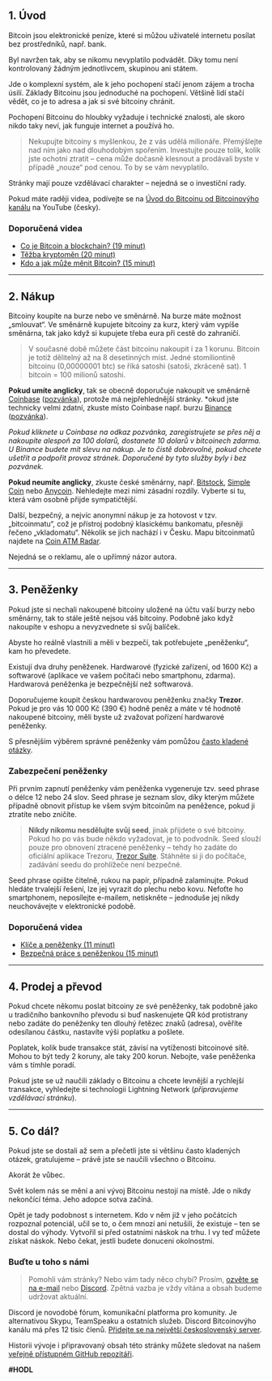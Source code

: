 ## 1. Úvod
Bitcoin jsou elektronické peníze, které si můžou uživatelé internetu posílat bez prostředníků, např. bank.

Byl navržen tak, aby se nikomu nevyplatilo podvádět. Díky tomu není kontrolovaný žádným jednotlivcem, skupinou ani státem.

Jde o komplexní systém, ale k jeho pochopení stačí jenom zájem a trocha úsilí. Základy Bitcoinu jsou jednoduché na pochopení. Většině lidí stačí vědět, co je to adresa a jak si své bitcoiny chránit.

Pochopení Bitcoinu do hloubky vyžaduje i technické znalosti, ale skoro nikdo taky neví, jak funguje internet a používá ho.
‍
> Nekupujte bitcoiny s myšlenkou, že z vás udělá milionáře. Přemýšlejte nad ním jako nad dlouhodobým spořením. Investujte pouze tolik, kolik jste ochotni ztratit – cena může dočasně klesnout a prodávali byste v případě „nouze“ pod cenou. To by se vám nevyplatilo.

Stránky mají pouze vzdělávací charakter – nejedná se o investiční rady.

Pokud máte raději videa, podívejte se na [Úvod do Bitcoinu od Bitcoinovýho kanálu](https://www.youtube.com/watch?v=Z92ADb5i42s&list=PLiD1OrtvRy70RQ8k5HH0E3vHQPpEIJJhZ) na YouTube (česky).

### Doporučená videa
- [Co je Bitcoin a blockchain? (19 minut)](https://www.youtube.com/watch?v=KSKY1P9qLk4&list=PLiD1OrtvRy70RQ8k5HH0E3vHQPpEIJJhZ&index=5)
- [Těžba kryptoměn (20 minut)](https://www.youtube.com/watch?v=aSlEaZFoJmU&list=PLiD1OrtvRy70RQ8k5HH0E3vHQPpEIJJhZ&index=21)
- [Kdo a jak může měnit Bitcoin? (15 minut)](https://www.youtube.com/watch?v=z7e1Dw-0aEk&list=PLiD1OrtvRy70RQ8k5HH0E3vHQPpEIJJhZ&index=32)

___

## 2. Nákup
Bitcoiny koupíte na burze nebo ve směnárně. Na burze máte možnost „smlouvat“. Ve směnárně kupujete bitcoiny za kurz, který vám vypíše směnárna, tak jako když si kupujete třeba eura při cestě do zahraničí.

> V současné době můžete část bitcoinu nakoupit i za 1 korunu. Bitcoin je totiž dělitelný až na 8 desetinných míst. Jedné stomiliontině bitcoinu (0,00000001 btc) se říká satoshi (satoši, zkráceně sat). 1 bitcoin = 100 milionů satoshi.

**Pokud umíte anglicky**, tak se obecně doporučuje nakoupit ve směnárně [Coinbase](https://www.coinbase.com) ([pozvánka](https://www.coinbase.com/join/kukla_g6)), protože má nejpřehlednější stránky. *okud jste technicky velmi zdatní, zkuste místo Coinbase např. burzu [Binance](https://www.binance.com) ([pozvánka](https://www.binance.com/en/register?ref=I7KS47QB)).

*Pokud kliknete u Coinbase na odkaz pozvánka, zaregistrujete se přes něj a nakoupíte alespoň za 100 dolarů, dostanete 10 dolarů v bitcoinech zdarma. U Binance budete mít slevu na nákup. Je to čistě dobrovolné, pokud chcete ušetřit a podpořit provoz stránek. Doporučené by tyto služby byly i bez pozvánek.*

**Pokud neumíte anglicky**, zkuste české směnárny, např. [Bitstock](https://www.bitstock.com/), [Simple Coin](http://simplecoin.eu) nebo [Anycoin](https://www.anycoin.cz). Nehledejte mezi nimi zásadní rozdíly. Vyberte si tu, která vám osobně přijde sympatičtější.

Další, bezpečný, a nejvíc anonymní nákup je za hotovost v tzv. „bitcoinmatu“, což je přístroj podobný klasickému bankomatu, přesněji řečeno „vkladomatu“. Několik se jich nachází i v Česku. Mapu bitcoinmatů najdete na [Coin ATM Radar](https://coinatmradar.com/).

Nejedná se o reklamu, ale o upřímný názor autora.

___

## 3. Peněženky
Pokud jste si nechali nakoupené bitcoiny uložené na účtu vaší burzy nebo směnárny, tak to stále ještě nejsou váš bitcoiny. Podobně jako když nakoupíte v eshopu a nevyzvednete si svůj balíček.

Abyste ho reálně vlastnili a měli v bezpečí, tak potřebujete „peněženku“, kam ho převedete.

Existují dva druhy peněženek. Hardwarové (fyzické zařízení, od 1600 Kč) a softwarové (aplikace ve vašem počítači nebo smartphonu, zdarma). Hardwarová peněženka je bezpečnější než softwarová.

Doporučujeme koupit českou hardwarovou peněženku značky **Trezor**. Pokud je pro vás 10 000 Kč (390 €) hodně peněz a máte v té hodnotě nakoupené bitcoiny, měli byste už zvažovat pořízení hardwarové peněženky.

S přesnějším výběrem správné peněženky vám pomůžou [často kladené otázky](#penezenky-faq).

### Zabezpečení peněženky
Při prvním zapnutí peněženky vám peněženka vygeneruje tzv. seed phrase o délce 12 nebo 24 slov. Seed phrase je seznam slov, díky kterým můžete případně obnovit přístup ke všem svým bitcoinům na peněžence, pokud ji ztratíte nebo zničíte.

> **Nikdy nikomu nesdělujte svůj seed**, jinak přijdete o své bitcoiny. Pokud ho po vás bude někdo vyžadovat, je to podvodník. Seed slouží pouze pro obnovení ztracené peněženky – tehdy ho zadáte do oficiální aplikace Trezoru, [Trezor Suite](https://suite.trezor.io/). Stáhněte si ji do počítače, zadávání seedu do prohlížeče není bezpečné.

Seed phrase opište čitelně, rukou na papír, případně zalaminujte. Pokud hledáte trvalejší řešení, lze jej vyrazit do plechu nebo kovu. Nefoťte ho smartphonem, neposílejte e-mailem, netiskněte – jednoduše jej nikdy neuchovávejte v elektronické podobě.

### Doporučená videa
- [Klíče a peněženky (11 minut)](https://www.youtube.com/watch?v=4CqyY53dDJU&list=PLiD1OrtvRy70RQ8k5HH0E3vHQPpEIJJhZ&index=20)
- [Bezpečná práce s peněženkou (15 minut)](https://www.youtube.com/watch?v=55sn9T7QNbQ&list=PLiD1OrtvRy70RQ8k5HH0E3vHQPpEIJJhZ&index=55)

___

## 4. Prodej a převod
Pokud chcete někomu poslat bitcoiny ze své peněženky, tak podobně jako u tradičního bankovního převodu si buď naskenujete QR kód protistrany nebo zadáte do peněženky ten dlouhý řetězec znaků (adresa), ověříte odesílanou částku, nastavíte výši poplatku a pošlete.

Poplatek, kolik bude transakce stát, závisí na vytíženosti bitcoinové sítě. Mohou to být tedy 2 koruny, ale taky 200 korun. Nebojte, vaše peněženka vám s tímhle poradí.

Pokud jste se už naučili základy o Bitcoinu a chcete levnější a rychlejší transakce, vyhledejte si technologii Lightning Network (*připravujeme vzdělávací stránku*).

___

## 5. Co dál?
Pokud jste se dostali až sem a přečetli jste si většinu často kladených otázek, gratulujeme – právě jste se naučili všechno o Bitcoinu.

Akorát že vůbec.

Svět kolem nás se mění a ani vývoj Bitcoinu nestojí na místě. Jde o nikdy nekončící téma. Jeho adopce sotva začíná.

Opět je tady podobnost s internetem. Kdo v něm již v jeho počátcích rozpoznal potenciál, učil se to, o čem mnozí ani netušili, že existuje – ten se dostal do výhody. Vytvořil si před ostatními náskok na trhu. I vy teď můžete získat náskok. Nebo čekat, jestli budete donuceni okolnostmi.

### Buďte u toho s námi
> Pomohli vám stránky? Nebo vám tady něco chybí? Prosím, [ozvěte se na e-mail](mailto:pavelkukla@gmail.com) nebo [Discord](https://discord.com/invite/cTGFFAGQ9E). Zpětná vazba je vždy vítána a obsah budeme udržovat aktuální.

Discord je novodobé fórum, komunikační platforma pro komunity. Je alternativou Skypu, TeamSpeaku a ostatních služeb. Discord Bitcoinovýho kanálu má přes 12 tisíc členů. [Přidejte se na největší československý server](https://discord.com/invite/cTGFFAGQ9E).

Historii vývoje i připravovaný obsah této stránky můžete sledovat na našem [veřejně přístupném GitHub repozitáři](https://github.com/pavelkukla/kryptodoupe.cz).

**#HODL**

